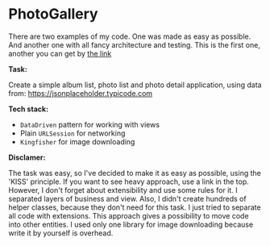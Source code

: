 # PhotoGallery

There are two examples of my code. One was made as easy as possible. And another one with all fancy architecture and testing. This is the first one, another you can get by [the link](https://github.com/Atimca/Currencies)

**Task:**

Create a simple album list, photo list and photo detail application, using data from:
https://jsonplaceholder.typicode.com

**Tech stack:**

- `DataDriven` pattern for working with views  
- Plain `URLSession` for networking  
- `Kingfisher` for image downloading

**Disclamer:**

The task was easy, so I've decided to make it as easy as possible, using the 'KISS' principle. If you want to see heavy approach, use a link in the top. However, I don't forget about extensibility and use some rules for it. I separated layers of business and view. Also, I didn't create hundreds of helper classes, because they don't need for this task. I just tried to separate all code with extensions. This approach gives a possibility to move code into other entities.  I used only one library for image downloading because write it by yourself is overhead.